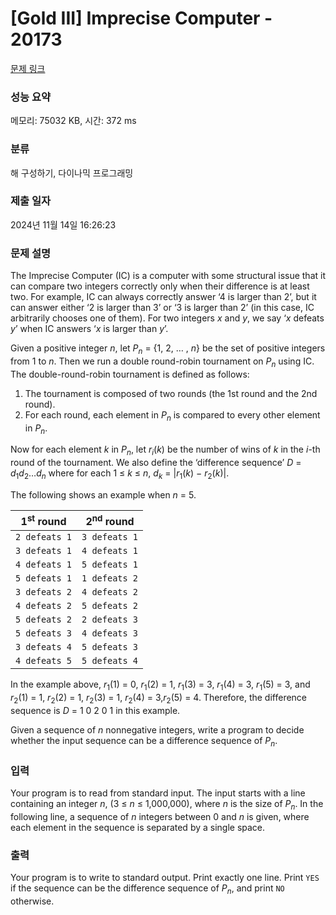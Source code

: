 # [Gold III] Imprecise Computer - 20173 

[문제 링크](https://www.acmicpc.net/problem/20173) 

### 성능 요약

메모리: 75032 KB, 시간: 372 ms

### 분류

해 구성하기, 다이나믹 프로그래밍

### 제출 일자

2024년 11월 14일 16:26:23

### 문제 설명

<p>The Imprecise Computer (IC) is a computer with some structural issue that it can compare two integers correctly only when their difference is at least two. For example, IC can always correctly answer ‘4 is larger than 2’, but it can answer either ‘2 is larger than 3’ or ‘3 is larger than 2’ (in this case, IC arbitrarily chooses one of them). For two integers <em>x</em> and <em>y</em>, we say ‘<em>x</em> defeats <em>y</em>’ when IC answers ‘<em>x</em> is larger than <em>y</em>’.</p>

<p>Given a positive integer <em>n</em>, let <em>P<sub>n</sub></em> = {1, 2, … , <em>n</em>} be the set of positive integers from 1 to <em>n</em>. Then we run a double round-robin tournament on <em>P<sub>n</sub></em> using IC. The double-round-robin tournament is defined as follows:</p>

<ol>
	<li>The tournament is composed of two rounds (the 1st round and the 2nd round).</li>
	<li>For each round, each element in <em>P<sub>n</sub></em> is compared to every other element in <em>P<sub>n</sub></em>.</li>
</ol>

<p>Now for each element <em>k</em> in <em>P<sub>n</sub></em>, let <em>r<sub>i</sub></em>(<em>k</em>) be the number of wins of <em>k</em> in the <em>i</em>-th round of the tournament. We also define the ‘difference sequence’ <em>D</em> = <em>d</em><sub>1</sub><em>d</em><sub>2</sub>…<em>d<sub>n</sub></em> where for each 1 ≤ <em>k</em> ≤ <em>n</em>, <em>d<sub>k</sub></em> = |<em>r</em><sub>1</sub>(<em>k</em>) − <em>r</em><sub>2</sub>(<em>k</em>)|.</p>

<p>The following shows an example when <em>n</em> = 5.</p>

<table class="table table-bordered table-center-30 th-center td-center">
	<thead>
		<tr>
			<th>1<sup>st</sup> round</th>
			<th>2<sup>nd</sup> round</th>
		</tr>
	</thead>
	<tbody>
		<tr>
			<td><code>2 defeats 1</code></td>
			<td><code>3 defeats 1</code></td>
		</tr>
		<tr>
			<td><code>3 defeats 1</code></td>
			<td><code>4 defeats 1</code></td>
		</tr>
		<tr>
			<td><code>4 defeats 1</code></td>
			<td><code>5 defeats 1</code></td>
		</tr>
		<tr>
			<td><code>5 defeats 1</code></td>
			<td><code>1 defeats 2</code></td>
		</tr>
		<tr>
			<td><code>3 defeats 2</code></td>
			<td><code>4 defeats 2</code></td>
		</tr>
		<tr>
			<td><code>4 defeats 2</code></td>
			<td><code>5 defeats 2</code></td>
		</tr>
		<tr>
			<td><code>5 defeats 2</code></td>
			<td><code>2 defeats 3</code></td>
		</tr>
		<tr>
			<td><code>5 defeats 3</code></td>
			<td><code>4 defeats 3</code></td>
		</tr>
		<tr>
			<td><code>3 defeats 4</code></td>
			<td><code>5 defeats 3</code></td>
		</tr>
		<tr>
			<td><code>4 defeats 5</code></td>
			<td><code>5 defeats 4</code></td>
		</tr>
	</tbody>
</table>

<p>In the example above, <em>r</em><sub>1</sub>(1) = 0, <em>r</em><sub>1</sub>(2) = 1, <em>r</em><sub>1</sub>(3) = 3, <em>r</em><sub>1</sub>(4) = 3, <em>r</em><sub>1</sub>(5) = 3, and <em>r</em><sub>2</sub>(1) = 1, <em>r</em><sub>2</sub>(2) = 1, <em>r</em><sub>2</sub>(3) = 1, <em>r</em><sub>2</sub>(4) = 3,<em>r</em><sub>2</sub>(5) = 4. Therefore, the difference sequence is <em>D</em> = 1 0 2 0 1 in this example.</p>

<p>Given a sequence of <em>n</em> nonnegative integers, write a program to decide whether the input sequence can be a difference sequence of <em>P<sub>n</sub></em>.</p>

### 입력 

 <p>Your program is to read from standard input. The input starts with a line containing an integer <em>n</em>, (3 ≤ <em>n</em> ≤ 1,000,000), where <em>n</em> is the size of <em>P<sub>n</sub></em>. In the following line, a sequence of <em>n</em> integers between 0 and <em>n</em> is given, where each element in the sequence is separated by a single space.</p>

### 출력 

 <p>Your program is to write to standard output. Print exactly one line. Print <code>YES</code> if the sequence can be the difference sequence of <em>P<sub>n</sub></em>, and print <code>NO</code> otherwise.</p>

